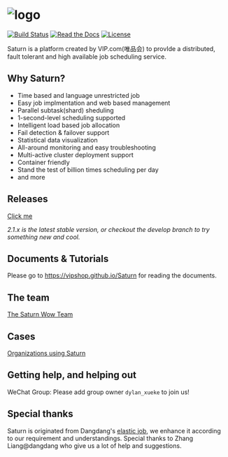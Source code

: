 # ![logo](https://vipshop.github.io/Saturn/_media/saturn-logo-new.png)

[![Build Status](https://secure.travis-ci.org/vipshop/Saturn.png?branch=develop)](https://travis-ci.org/vipshop/Saturn)
[![Read the Docs](https://img.shields.io/readthedocs/pip.svg)](https://vipshop.github.io/Saturn/)
[![License](https://img.shields.io/badge/license-Apache--2.0-blue.svg)](http://www.apache.org/licenses/LICENSE-2.0)

Saturn is a platform created by VIP.com(唯品会) to provIde a distributed, fault tolerant and high available job scheduling service.

## Why Saturn?

- Time based and language unrestricted job
- Easy job implmentation and web based management
- Parallel subtask(shard) sheduling
- 1-second-level scheduling supported
- Intelligent load based job allocation
- Fail detection & failover support
- Statistical data visualization
- All-around monitoring and easy troubleshooting
- Multi-active cluster deployment support
- Container friendly
- Stand the test of billion times scheduling per day
- and more

## Releases

[Click me](https://github.com/vipshop/Saturn/releases)

*2.1.x is the latest stable version, or checkout the develop branch to try something new and cool.*

## Documents & Tutorials

Please go to https://vipshop.github.io/Saturn for reading the documents. 

## The team

[The Saturn Wow Team](https://github.com/vipshop/Saturn/wiki/Saturn's-Wow-Team)

## Cases

[Organizations using Saturn](https://github.com/vipshop/Saturn/wiki/Organizations-using-Saturn)

## Getting help, and helping out

WeChat Group: Please add group owner `dylan_xueke` to join us!

## Special thanks

Saturn is originated from Dangdang's [elastic job](https://github.com/dangdangdotcom/elastic-job), we enhance it according to our requirement and understandings. Special thanks to Zhang Liang@dangdang who give us a lot of help and suggestions.
